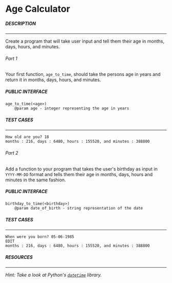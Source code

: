 Age Calculator
===============
##### DESCRIPTION
---
Create a program that will take user input and tell them their age in months, days, hours, and minutes.

###### Part 1
Your first function, ```age_to_time```, should take the persons age in years and return it in months, days, hours, and minutes.

##### PUBLIC INTERFACE
```
age_to_time(<age>)
    @param age - integer representing the age in years
```
##### TEST CASES
---
```
How old are you? 18
months : 216, days : 6480, hours : 155520, and minutes : 388800
```

###### Part 2
Add a function to your program that takes the user's birthday as input in `YYYY-MM-DD` format and tells them their age in months, days, hours and minutes in the same fashion.

##### PUBLIC INTERFACE
```
birthday_to_time(<birthday>)
    @param date_of_birth - string representation of the date
```
##### TEST CASES
---
```
When were you born? 05-06-1985
EDIT
months : 216, days : 6480, hours : 155520, and minutes : 388800
```
##### RESOURCES
---
_Hint: Take a look at Python's [`datetime`][datetime] library._

[datetime]:https://docs.python.org/3.5/library/datetime.html